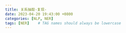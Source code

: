 ```yaml
---
title: 关系抽取-复现-
date: 2023-04-20 19:43:00 +0800
categories: [NLP, NER]
tags: [NER]    # TAG names should always be lowercase
---
```

